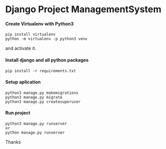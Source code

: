 # Django Project ManagementSystem

#### Create Virtualenv with Python3
```
pip install virtualenv
python -m virtualenv -p python3 venv
```
and activate it.

#### Install django and all python packages
```
pip install -r requirements.txt
```

#### Setup aplication
```
python3 manage.py makemigrations
python3 manage.py migrate
python3 manage.py createsuperuser
```

#### Run project
```
python3 manage.py runserver
or
python manage.py runserver
```


Thanks
